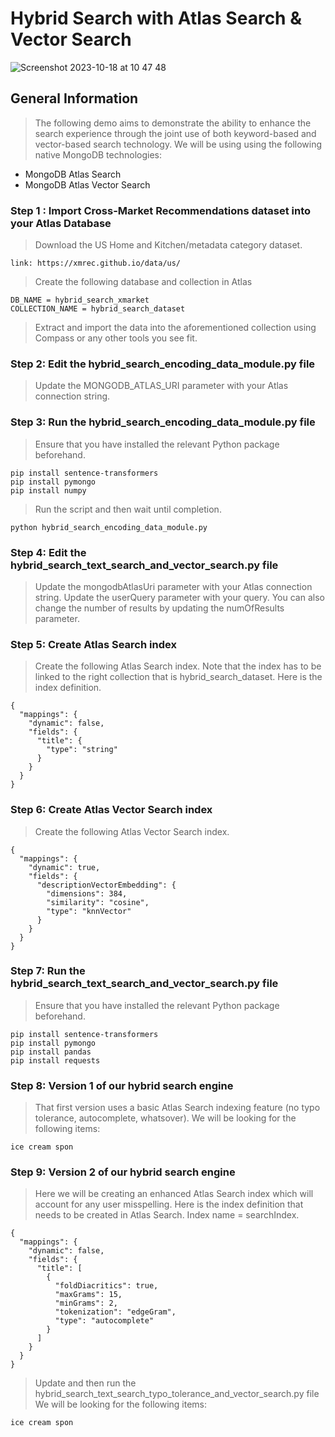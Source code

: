 # Hybrid Search with Atlas Search & Vector Search

![Screenshot 2023-10-18 at 10 47 48](https://github.com/JuicySantos06/hybrid-search-atlas-search-vectorsearch/assets/84564830/9c4cbd11-d3bd-4a95-b03b-15f20f422231)

## General Information
> The following demo aims to demonstrate the ability to enhance the search experience through the joint use of both keyword-based and vector-based search technology.
> We will be using using the following native MongoDB technologies:
* MongoDB Atlas Search
* MongoDB Atlas Vector Search

### Step 1 : Import Cross-Market Recommendations dataset into your Atlas Database
> Download the US Home and Kitchen/metadata category dataset.
```
link: https://xmrec.github.io/data/us/
```
> Create the following database and collection in Atlas
```
DB_NAME = hybrid_search_xmarket
COLLECTION_NAME = hybrid_search_dataset
```
> Extract and import the data into the aforementioned collection using Compass or any other tools you see fit.

### Step 2: Edit the hybrid_search_encoding_data_module.py file
> Update the MONGODB_ATLAS_URI parameter with your Atlas connection string.

### Step 3: Run the hybrid_search_encoding_data_module.py file
> Ensure that you have installed the relevant Python package beforehand.
```
pip install sentence-transformers
pip install pymongo
pip install numpy
```
> Run the script and then wait until completion.
```
python hybrid_search_encoding_data_module.py
```

### Step 4: Edit the hybrid_search_text_search_and_vector_search.py file
> Update the mongodbAtlasUri parameter with your Atlas connection string.
> Update the userQuery parameter with your query.
> You can also change the number of results by updating the numOfResults parameter.

### Step 5: Create Atlas Search index
> Create the following Atlas Search index.
> Note that the index has to be linked to the right collection that is hybrid_search_dataset.
> Here is the index definition.
```
{
  "mappings": {
    "dynamic": false,
    "fields": {
      "title": {
        "type": "string"
      }
    }
  }
}
```

### Step 6: Create Atlas Vector Search index
> Create the following Atlas Vector Search index.
```
{
  "mappings": {
    "dynamic": true,
    "fields": {
      "descriptionVectorEmbedding": {
        "dimensions": 384,
        "similarity": "cosine",
        "type": "knnVector"
      }
    }
  }
}
```

### Step 7: Run the hybrid_search_text_search_and_vector_search.py file
> Ensure that you have installed the relevant Python package beforehand.
```
pip install sentence-transformers
pip install pymongo
pip install pandas
pip install requests
```

### Step 8: Version 1 of our hybrid search engine
> That first version uses a basic Atlas Search indexing feature (no typo tolerance, autocomplete, whatsover).
> We will be looking for the following items:
```
ice cream spon
```

### Step 9: Version 2 of our hybrid search engine
> Here we will be creating an enhanced Atlas Search index which will account for any user misspelling.
> Here is the index definition that needs to be created in Atlas Search.
> Index name = searchIndex.
```
{
  "mappings": {
    "dynamic": false,
    "fields": {
      "title": [
        {
          "foldDiacritics": true,
          "maxGrams": 15,
          "minGrams": 2,
          "tokenization": "edgeGram",
          "type": "autocomplete"
        }
      ]
    }
  }
}
```
> Update and then run the hybrid_search_text_search_typo_tolerance_and_vector_search.py file
> We will be looking for the following items:
```
ice cream spon
```
